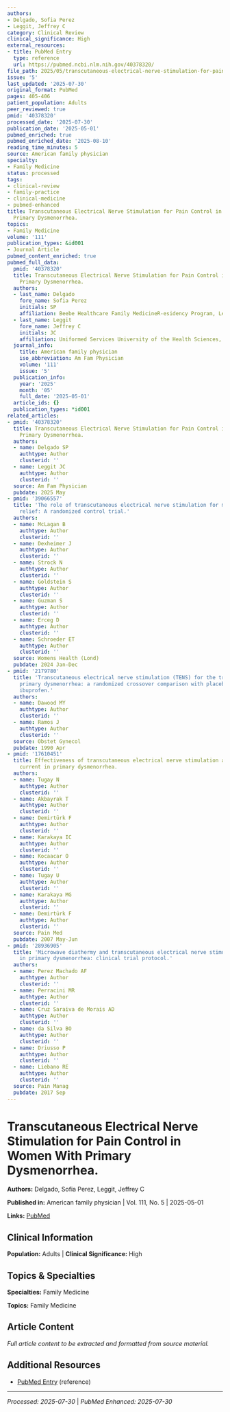 ```yaml
---
authors:
- Delgado, Sofia Perez
- Leggit, Jeffrey C
category: Clinical Review
clinical_significance: High
external_resources:
- title: PubMed Entry
  type: reference
  url: https://pubmed.ncbi.nlm.nih.gov/40378320/
file_path: 2025/05/transcutaneous-electrical-nerve-stimulation-for-pain-control.md
issue: '5'
last_updated: '2025-07-30'
original_format: PubMed
pages: 405-406
patient_population: Adults
peer_reviewed: true
pmid: '40378320'
processed_date: '2025-07-30'
publication_date: '2025-05-01'
pubmed_enriched: true
pubmed_enriched_date: '2025-08-10'
reading_time_minutes: 5
source: American family physician
specialty:
- Family Medicine
status: processed
tags:
- clinical-review
- family-practice
- clinical-medicine
- pubmed-enhanced
title: Transcutaneous Electrical Nerve Stimulation for Pain Control in Women With
  Primary Dysmenorrhea.
topics:
- Family Medicine
volume: '111'
publication_types: &id001
- Journal Article
pubmed_content_enriched: true
pubmed_full_data:
  pmid: '40378320'
  title: Transcutaneous Electrical Nerve Stimulation for Pain Control in Women With
    Primary Dysmenorrhea.
  authors:
  - last_name: Delgado
    fore_name: Sofia Perez
    initials: SP
    affiliation: Beebe Healthcare Family MedicineR-esidency Program, Lewes, Delaware.
  - last_name: Leggit
    fore_name: Jeffrey C
    initials: JC
    affiliation: Uniformed Services University of the Health Sciences, Bethesda, Maryland.
  journal_info:
    title: American family physician
    iso_abbreviation: Am Fam Physician
    volume: '111'
    issue: '5'
  publication_info:
    year: '2025'
    month: '05'
    full_date: '2025-05-01'
  article_ids: {}
  publication_types: *id001
related_articles:
- pmid: '40378320'
  title: Transcutaneous Electrical Nerve Stimulation for Pain Control in Women With
    Primary Dysmenorrhea.
  authors:
  - name: Delgado SP
    authtype: Author
    clusterid: ''
  - name: Leggit JC
    authtype: Author
    clusterid: ''
  source: Am Fam Physician
  pubdate: 2025 May
- pmid: '39066557'
  title: 'The role of transcutaneous electrical nerve stimulation for menstrual pain
    relief: A randomized control trial.'
  authors:
  - name: McLagan B
    authtype: Author
    clusterid: ''
  - name: Dexheimer J
    authtype: Author
    clusterid: ''
  - name: Strock N
    authtype: Author
    clusterid: ''
  - name: Goldstein S
    authtype: Author
    clusterid: ''
  - name: Guzman S
    authtype: Author
    clusterid: ''
  - name: Erceg D
    authtype: Author
    clusterid: ''
  - name: Schroeder ET
    authtype: Author
    clusterid: ''
  source: Womens Health (Lond)
  pubdate: 2024 Jan-Dec
- pmid: '2179780'
  title: 'Transcutaneous electrical nerve stimulation (TENS) for the treatment of
    primary dysmenorrhea: a randomized crossover comparison with placebo TENS and
    ibuprofen.'
  authors:
  - name: Dawood MY
    authtype: Author
    clusterid: ''
  - name: Ramos J
    authtype: Author
    clusterid: ''
  source: Obstet Gynecol
  pubdate: 1990 Apr
- pmid: '17610451'
  title: Effectiveness of transcutaneous electrical nerve stimulation and interferential
    current in primary dysmenorrhea.
  authors:
  - name: Tugay N
    authtype: Author
    clusterid: ''
  - name: Akbayrak T
    authtype: Author
    clusterid: ''
  - name: Demirtürk F
    authtype: Author
    clusterid: ''
  - name: Karakaya IC
    authtype: Author
    clusterid: ''
  - name: Kocaacar O
    authtype: Author
    clusterid: ''
  - name: Tugay U
    authtype: Author
    clusterid: ''
  - name: Karakaya MG
    authtype: Author
    clusterid: ''
  - name: Demirtürk F
    authtype: Author
    clusterid: ''
  source: Pain Med
  pubdate: 2007 May-Jun
- pmid: '28936905'
  title: 'Microwave diathermy and transcutaneous electrical nerve stimulation effects
    in primary dysmenorrhea: clinical trial protocol.'
  authors:
  - name: Perez Machado AF
    authtype: Author
    clusterid: ''
  - name: Perracini MR
    authtype: Author
    clusterid: ''
  - name: Cruz Saraiva de Morais AD
    authtype: Author
    clusterid: ''
  - name: da Silva BO
    authtype: Author
    clusterid: ''
  - name: Driusso P
    authtype: Author
    clusterid: ''
  - name: Liebano RE
    authtype: Author
    clusterid: ''
  source: Pain Manag
  pubdate: 2017 Sep
---
```


# Transcutaneous Electrical Nerve Stimulation for Pain Control in Women With Primary Dysmenorrhea.

**Authors:** Delgado, Sofia Perez, Leggit, Jeffrey C

**Published in:** American family physician | Vol. 111, No. 5 | 2025-05-01

**Links:** [PubMed](https://pubmed.ncbi.nlm.nih.gov/40378320/)

## Clinical Information

**Population:** Adults | **Clinical Significance:** High

## Topics & Specialties

**Specialties:** Family Medicine

**Topics:** Family Medicine

## Article Content

*Full article content to be extracted and formatted from source material.*

## Additional Resources

- [PubMed Entry](https://pubmed.ncbi.nlm.nih.gov/40378320/) (reference)

---

*Processed: 2025-07-30* | *PubMed Enhanced: 2025-07-30*
